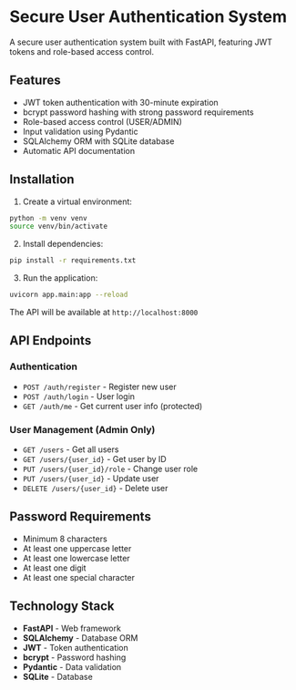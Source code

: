 # Secure User Authentication System

A secure user authentication system built with FastAPI, featuring JWT tokens and role-based access control.

## Features

- JWT token authentication with 30-minute expiration
- bcrypt password hashing with strong password requirements
- Role-based access control (USER/ADMIN)
- Input validation using Pydantic
- SQLAlchemy ORM with SQLite database
- Automatic API documentation

## Installation

1. Create a virtual environment:
```bash
python -m venv venv
source venv/bin/activate
```

2. Install dependencies:
```bash
pip install -r requirements.txt
```

3. Run the application:
```bash
uvicorn app.main:app --reload
```

The API will be available at `http://localhost:8000`

## API Endpoints

### Authentication
- `POST /auth/register` - Register new user
- `POST /auth/login` - User login
- `GET /auth/me` - Get current user info (protected)

### User Management (Admin Only)
- `GET /users` - Get all users
- `GET /users/{user_id}` - Get user by ID
- `PUT /users/{user_id}/role` - Change user role
- `PUT /users/{user_id}` - Update user
- `DELETE /users/{user_id}` - Delete user

## Password Requirements

- Minimum 8 characters
- At least one uppercase letter
- At least one lowercase letter
- At least one digit
- At least one special character

## Technology Stack

- **FastAPI** - Web framework
- **SQLAlchemy** - Database ORM
- **JWT** - Token authentication
- **bcrypt** - Password hashing
- **Pydantic** - Data validation
- **SQLite** - Database 